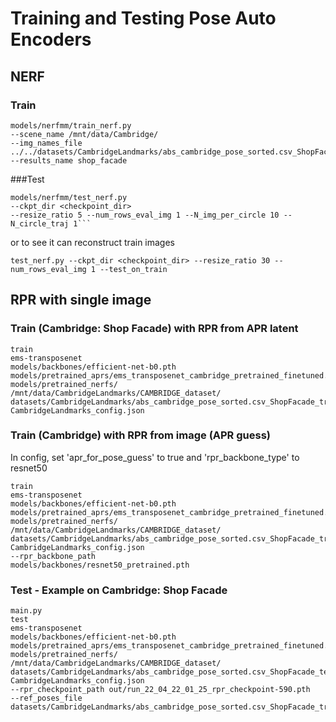 # Training and Testing Pose Auto Encoders

## NERF
### Train
```
models/nerfmm/train_nerf.py
--scene_name /mnt/data/Cambridge/
--img_names_file ../../datasets/CambridgeLandmarks/abs_cambridge_pose_sorted.csv_ShopFacade_train.csv
--results_name shop_facade

```
###Test
```
models/nerfmm/test_nerf.py 
--ckpt_dir <checkpoint_dir>
--resize_ratio 5 --num_rows_eval_img 1 --N_img_per_circle 10 --N_circle_traj 1```
```
or to see it can reconstruct train images 
```
test_nerf.py --ckpt_dir <checkpoint_dir> --resize_ratio 30 --num_rows_eval_img 1 --test_on_train
```
## RPR with single image
### Train (Cambridge: Shop Facade) with RPR from APR latent
```
train
ems-transposenet
models/backbones/efficient-net-b0.pth
models/pretrained_aprs/ems_transposenet_cambridge_pretrained_finetuned.pth
models/pretrained_nerfs/
/mnt/data/CambridgeLandmarks/CAMBRIDGE_dataset/
datasets/CambridgeLandmarks/abs_cambridge_pose_sorted.csv_ShopFacade_train.csv
CambridgeLandmarks_config.json
```

### Train (Cambridge) with RPR from image (APR guess)
In config, set 'apr_for_pose_guess' to true and 'rpr_backbone_type' to resnet50
```
train
ems-transposenet
models/backbones/efficient-net-b0.pth
models/pretrained_aprs/ems_transposenet_cambridge_pretrained_finetuned.pth
models/pretrained_nerfs/
/mnt/data/CambridgeLandmarks/CAMBRIDGE_dataset/
datasets/CambridgeLandmarks/abs_cambridge_pose_sorted.csv_ShopFacade_train.csv
CambridgeLandmarks_config.json
--rpr_backbone_path
models/backbones/resnet50_pretrained.pth
```



### Test - Example on Cambridge: Shop Facade
```
main.py
test
ems-transposenet
models/backbones/efficient-net-b0.pth
models/pretrained_aprs/ems_transposenet_cambridge_pretrained_finetuned.pth
models/pretrained_nerfs/
/mnt/data/CambridgeLandmarks/CAMBRIDGE_dataset/
datasets/CambridgeLandmarks/abs_cambridge_pose_sorted.csv_ShopFacade_test.csv
CambridgeLandmarks_config.json
--rpr_checkpoint_path out/run_22_04_22_01_25_rpr_checkpoint-590.pth
--ref_poses_file datasets/CambridgeLandmarks/abs_cambridge_pose_sorted.csv_ShopFacade_train.csv
```

